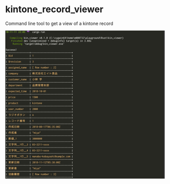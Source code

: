# kintone_record_viewer
Command line tool to get a view of a kintone record

![screenshot](docs/screenshot.PNG)
